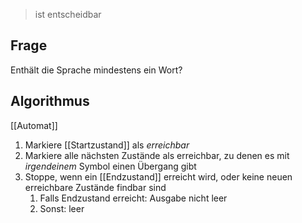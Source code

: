 > ist entscheidbar

## Frage
Enthält die Sprache mindestens ein Wort?
## Algorithmus
[[Automat]]

1. Markiere [[Startzustand]] als _erreichbar_
2. Markiere alle nächsten Zustände als erreichbar, zu denen es mit _irgendeinem_ Symbol einen Übergang gibt
3. Stoppe, wenn ein [[Endzustand]] erreicht wird, oder keine neuen erreichbare Zustände findbar sind
	1. Falls Endzustand erreicht: Ausgabe nicht leer
	2. Sonst: leer